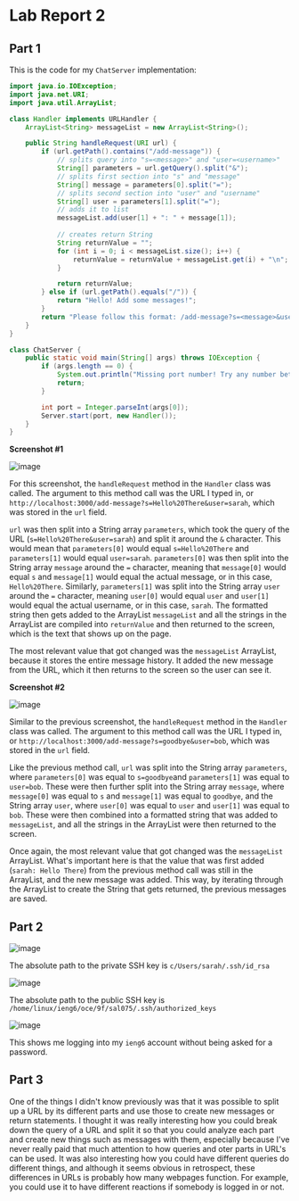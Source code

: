 # Lab Report 2

## Part 1
This is the code for my `ChatServer` implementation:

```java
import java.io.IOException;
import java.net.URI;
import java.util.ArrayList;

class Handler implements URLHandler {
    ArrayList<String> messageList = new ArrayList<String>();

    public String handleRequest(URI url) {
        if (url.getPath().contains("/add-message")) {
            // splits query into "s=<message>" and "user=<username>"
            String[] parameters = url.getQuery().split("&");
            // splits first section into "s" and "message"
            String[] message = parameters[0].split("=");
            // splits second section into "user" and "username"
            String[] user = parameters[1].split("=");
            // adds it to list
            messageList.add(user[1] + ": " + message[1]);
            
            // creates return String
            String returnValue = "";
            for (int i = 0; i < messageList.size(); i++) {
                returnValue = returnValue + messageList.get(i) + "\n";
            }

            return returnValue;
        } else if (url.getPath().equals("/")) {
            return "Hello! Add some messages!";
        }
        return "Please follow this format: /add-message?s=<message>&user=<username>";
    }
}

class ChatServer {
    public static void main(String[] args) throws IOException {
        if (args.length == 0) {
            System.out.println("Missing port number! Try any number between 1024 to 49151");
            return;
        }

        int port = Integer.parseInt(args[0]);
        Server.start(port, new Handler());
    }
}
```

**Screenshot #1**

![image](https://github.com/sli051357/cse15l-lab-reports/assets/100035287/81135d89-12b8-41d3-9c4a-120da783ec72)

For this screenshot, the `handleRequest` method in the `Handler` class was called. The argument to this method call was the URL I typed in, or `http://localhost:3000/add-message?s=Hello%20There&user=sarah`, which was stored in the `url` field. 

`url` was then split into a String array `parameters`, which took the query of the URL (`s=Hello%20There&user=sarah`) and split it around the `&` character. This would mean that `parameters[0]` would equal `s=Hello%20There` and `parameters[1]` would equal `user=sarah`. `parameters[0]` was then split into the String array `message` around the `=` character, meaning that `message[0]` would equal `s` and `message[1]` would equal the actual message, or in this case, `Hello%20There`. Similarly, `parameters[1]` was split into the String array `user` around the `=` character, meaning `user[0]` would equal `user` and `user[1]` would equal the actual username, or in this case, `sarah`. The formatted string then gets added to the ArrayList `messageList` and all the strings in the ArrayList are compiled into `returnValue` and then returned to the screen, which is the text that shows up on the page.

The most relevant value that got changed was the `messageList` ArrayList, because it stores the entire message history. It added the new message from the URL, which it then returns to the screen so the user can see it.

**Screenshot #2**

![image](https://github.com/sli051357/cse15l-lab-reports/assets/100035287/ac0fba6f-e29c-4e3f-aa1a-da058b90b161)

Similar to the previous screenshot, the `handleRequest` method in the `Handler` class was called. The argument to this method call was the URL I typed in, or `http://localhost:3000/add-message?s=goodbye&user=bob`, which was stored in the `url` field.

Like the previous method call, `url` was split into the String array `parameters`, where `parameters[0]` was equal to `s=goodbye`and `parameters[1]` was equal to `user=bob`. These were then further split into the String array `message`, where `message[0]` was equal to `s` and `message[1]` was equal to `goodbye`, and the String array `user`, where `user[0]` was equal to `user` and `user[1]` was equal to `bob`. These were then combined into a formatted string that was added to `messageList`, and all the strings in the ArrayList were then returned to the screen.

Once again, the most relevant value that got changed was the `messageList` ArrayList. What's important here is that the value that was first added (`sarah: Hello There`) from the previous method call was still in the ArrayList, and the new message was added. This way, by iterating through the ArrayList to create the String that gets returned, the previous messages are saved.

## Part 2

![image](https://github.com/sli051357/cse15l-lab-reports/assets/100035287/16ccacf9-0113-4a4d-b372-2dbbb0d1339d)

The absolute path to the private SSH key is `c/Users/sarah/.ssh/id_rsa`

![image](https://github.com/sli051357/cse15l-lab-reports/assets/100035287/0e934d49-7afd-49f1-b68d-fdf4594fc12d)

The absolute path to the public SSH key is `/home/linux/ieng6/oce/9f/sal075/.ssh/authorized_keys`

![image](https://github.com/sli051357/cse15l-lab-reports/assets/100035287/2d4a57cf-d46f-4106-a651-869ce8247df5)

This shows me logging into my `ieng6` account without being asked for a password.

## Part 3
One of the things I didn't know previously was that it was possible to split up a URL by its different parts and use those to create new messages or return statements. I thought it was really interesting how you could break down the query of a URL and split it so that you could analyze each part and create new things such as messages with them, especially because I've never really paid that much attention to how queries and oter parts in URL's can be used. It was also interesting how you could have different queries do different things, and although it seems obvious in retrospect, these differences in URLs is probably how many webpages function. For example, you could use it to have different reactions if somebody is logged in or not.
